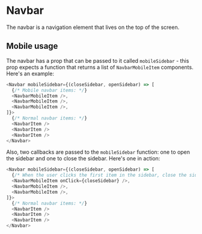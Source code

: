 # Navbar

The navbar is a navigation element that lives on the top of the screen.

## Mobile usage
The navbar has a prop that can be passed to it called `mobileSidebar` - this prop expects a function
that returns a list of `NavbarMobileItem` components. Here's an example:

```javascript
<Navbar mobileSidebar={(closeSidebar, openSidebar) => [
  {/* Mobile navbar items: */}
  <NavbarMobileItem />,
  <NavbarMobileItem />,
  <NavbarMobileItem />,
]}>
  {/* Normal navbar items: */}
  <NavbarItem />
  <NavbarItem />
  <NavbarItem />
</Navbar>
```

Also, two callbacks are passed to the `mobileSidebar` function: one to open the sidebar and one to
close the sidebar. Here's one in action:

```javascript
<Navbar mobileSidebar={(closeSidebar, openSidebar) => [
  {/* When the user clicks the first item in the sidebar, close the sidebar. */}
  <NavbarMobileItem onClick={closeSidebar} />,
  <NavbarMobileItem />,
  <NavbarMobileItem />,
]}>
  {/* Normal navbar items: */}
  <NavbarItem />
  <NavbarItem />
  <NavbarItem />
</Navbar>
```

